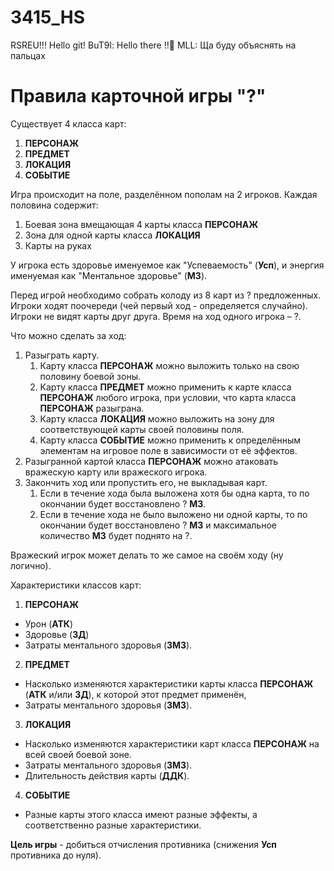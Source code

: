 # 3415_HS
RSREU!!!
Hello git!
BuT9l: Hello there !!👋
MLL: Ща буду объяснять на пальцах


# Правила карточной игры "?"
Существует 4 класса карт:
1) **ПЕРСОНАЖ**
2) **ПРЕДМЕТ**
3) **ЛОКАЦИЯ**
4) **СОБЫТИЕ**

Игра происходит на поле, разделённом пополам на 2 игроков.
Каждая половина содержит:
1) Боевая зона вмещающая 4 карты класса **ПЕРСОНАЖ**
2) Зона для одной карты класса **ЛОКАЦИЯ**
3) Карты на руках

У игрока есть здоровье именуемое как "Успеваемость" (**Усп**), и энергия именуемая как "Ментальное здоровье" (**МЗ**).

Перед игрой необходимо собрать колоду из 8 карт из ? предложенных.
Игроки ходят поочереди (чей первый ход - определяется случайно).
Игроки не видят карты друг друга.
Время на ход одного игрока – ?.

Что можно сделать за ход:
1) Разыграть карту.
	1) Карту класса **ПЕРСОНАЖ** можно выложить только на свою половину боевой зоны.
	2) Карту класса **ПРЕДМЕТ** можно применить к карте класса **ПЕРСОНАЖ** любого игрока, при условии, что карта класса **ПЕРСОНАЖ** разыграна.
	3) Карту класса **ЛОКАЦИЯ** можно выложить на зону для соответствующей карты своей половины поля.
	4) Карту класса **СОБЫТИЕ** можно применить к определённым элементам на игровое поле в зависимости от её эффектов.
2) Разыгранной картой класса **ПЕРСОНАЖ** можно атаковать вражескую карту или вражеского игрока.
3) Закончить ход или пропустить его, не выкладывая карт.
	1) Если в течение хода была выложена хотя бы одна карта, то по окончании будет восстановлено ? **МЗ**.
	2) Если в течение хода не было выложено ни одной карты, то по окончании будет восстановлено ? **МЗ** и максимальное количество **МЗ** будет поднято на ?.


Вражеский игрок может делать то же самое на своём ходу (ну логично).

Характеристики классов карт:
1) **ПЕРСОНАЖ**
- Урон (**АТК**)
- Здоровье (**ЗД**)
- Затраты ментального здоровья (**ЗМЗ**).

2) **ПРЕДМЕТ**
- Насколько изменяются характеристики карты класса **ПЕРСОНАЖ** (**АТК** и/или **ЗД**), к которой этот предмет применён,
- Затраты ментального здоровья (**ЗМЗ**).

3) **ЛОКАЦИЯ**
- Насколько изменяются характеристики карт класса **ПЕРСОНАЖ** на всей своей боевой зоне.
- Затраты ментального здоровья (**ЗМЗ**).
- Длительность действия карты (**ДДК**).

4) **СОБЫТИЕ**
- Разные карты этого класса имеют разные эффекты, а соответственно разные характеристики.

**Цель игры** - добиться отчисления противника (снижения **Усп** противника до нуля).
